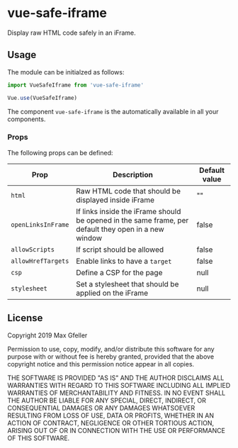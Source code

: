 # vue-safe-iframe

Display raw HTML code safely in an iFrame.

## Usage

The module can be initialzed as follows:

```javascript
import VueSafeIframe from 'vue-safe-iframe'

Vue.use(VueSafeIframe)
```

The component `vue-safe-iframe` is the automatically available in all
your components.

### Props

The following props can be defined:

| Prop               | Description                                                                                          | Default value |
|--------------------|------------------------------------------------------------------------------------------------------|---------------|
| `html`             | Raw HTML code that should be displayed inside iFrame                                                 | ""            |
| `openLinksInFrame` | If links inside the iFrame should be opened in the same frame, per default they open in a new window | false         |
| `allowScripts`     | If script should be allowed                                                                          | false         |
| `allowHrefTargets` | Enable links to have a `target`                                                                      | false         |
| `csp`              | Define a CSP for the page                                                                            | null          |
| `stylesheet`       | Set a stylesheet that should be applied on the iFrame                                                | null          |

## License

Copyright 2019 Max Gfeller

Permission to use, copy, modify, and/or distribute this software for any purpose with or without fee is hereby granted, provided that the above copyright notice and this permission notice appear in all copies.

THE SOFTWARE IS PROVIDED "AS IS" AND THE AUTHOR DISCLAIMS ALL WARRANTIES WITH REGARD TO THIS SOFTWARE INCLUDING ALL IMPLIED WARRANTIES OF MERCHANTABILITY AND FITNESS. IN NO EVENT SHALL THE AUTHOR BE LIABLE FOR ANY SPECIAL, DIRECT, INDIRECT, OR CONSEQUENTIAL DAMAGES OR ANY DAMAGES WHATSOEVER RESULTING FROM LOSS OF USE, DATA OR PROFITS, WHETHER IN AN ACTION OF CONTRACT, NEGLIGENCE OR OTHER TORTIOUS ACTION, ARISING OUT OF OR IN CONNECTION WITH THE USE OR PERFORMANCE OF THIS SOFTWARE.
